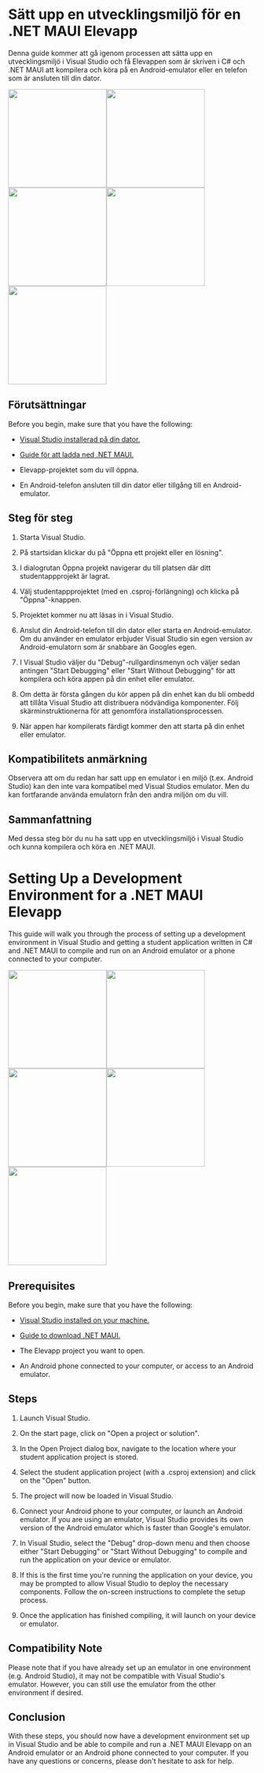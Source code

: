 
# Sätt upp en utvecklingsmiljö för en .NET MAUI Elevapp

Denna guide kommer att gå igenom processen att sätta upp en utvecklingsmiljö i Visual Studio och få Elevappen som är skriven i C# och .NET MAUI att kompilera och köra på en Android-emulator eller en telefon som är ansluten till din dator.

<img src="screenshots/1.png" width="200"><img src="screenshots/2.png" width="200"><img src="screenshots/3.png" width="200"><img src="screenshots/4.png" width="200"><img src="screenshots/5.png" width="200">

## Förutsättningar
Before you begin, make sure that you have the following:


 - [Visual Studio installerad på din dator.](https://visualstudio.microsoft.com/downloads/)

 - [Guide för att ladda ned .NET MAUI.](https://learn.microsoft.com/en-us/dotnet/maui/get-started/installation?view=net-maui-7.0&tabs=vswin)

- Elevapp-projektet som du vill öppna.
- En Android-telefon ansluten till din dator eller tillgång till en Android-emulator.



## Steg för steg

1. Starta Visual Studio.

2. På startsidan klickar du på "Öppna ett projekt eller en lösning".

3. I dialogrutan Öppna projekt navigerar du till platsen där ditt studentappprojekt är lagrat.

4. Välj studentappprojektet (med en .csproj-förlängning) och klicka på "Öppna"-knappen.

5. Projektet kommer nu att läsas in i Visual Studio.

6. Anslut din Android-telefon till din dator eller starta en Android-emulator. Om du använder en emulator erbjuder Visual Studio sin egen version av Android-emulatorn som är snabbare än Googles egen.

7. I Visual Studio väljer du "Debug"-rullgardinsmenyn och väljer sedan antingen "Start Debugging" eller "Start Without Debugging" för att kompilera och köra appen på din enhet eller emulator.

8. Om detta är första gången du kör appen på din enhet kan du bli ombedd att tillåta Visual Studio att distribuera nödvändiga komponenter. Följ skärminstruktionerna för att genomföra installationsprocessen.

9. När appen har kompilerats färdigt kommer den att starta på din enhet eller emulator.


## Kompatibilitets anmärkning 

Observera att om du redan har satt upp en emulator i en miljö (t.ex. Android Studio) kan den inte vara kompatibel med Visual Studios emulator. Men du kan fortfarande använda emulatorn från den andra miljön om du vill.

## Sammanfattning 

Med dessa steg bör du nu ha satt upp en utvecklingsmiljö i Visual Studio och kunna kompilera och köra en .NET MAUI. 


# Setting Up a Development Environment for a .NET MAUI Elevapp

This guide will walk you through the process of setting up a development environment in Visual Studio and getting a student application written in C# and .NET MAUI to compile and run on an Android emulator or a phone connected to your computer.

<img src="screenshots/1.png" width="200"><img src="screenshots/2.png" width="200"><img src="screenshots/3.png" width="200"><img src="screenshots/4.png" width="200"><img src="screenshots/5.png" width="200">


## Prerequisites
Before you begin, make sure that you have the following:


 - [Visual Studio installed on your machine.](https://visualstudio.microsoft.com/downloads/)

 - [Guide to download .NET MAUI.](https://learn.microsoft.com/en-us/dotnet/maui/get-started/installation?view=net-maui-7.0&tabs=vswin)

- The Elevapp project you want to open.
- An Android phone connected to your computer, or access to an Android emulator.



## Steps

1. Launch Visual Studio.

2. On the start page, click on "Open a project or solution".

3. In the Open Project dialog box, navigate to the location where your student application project is stored.

4. Select the student application project (with a .csproj extension) and click on the "Open" button.

5. The project will now be loaded in Visual Studio.

6. Connect your Android phone to your computer, or launch an Android emulator. If you are using an emulator, Visual Studio provides its own version of the Android emulator which is faster than Google's emulator.

7. In Visual Studio, select the "Debug" drop-down menu and then choose either "Start Debugging" or "Start Without Debugging" to compile and run the application on your device or emulator.

8. If this is the first time you're running the application on your device, you may be prompted to allow Visual Studio to deploy the necessary components. Follow the on-screen instructions to complete the setup process.

9. Once the application has finished compiling, it will launch on your device or emulator. 



## Compatibility Note

Please note that if you have already set up an emulator in one environment (e.g. Android Studio), it may not be compatible with Visual Studio's emulator. However, you can still use the emulator from the other environment if desired.


## Conclusion

With these steps, you should now have a development environment set up in Visual Studio and be able to compile and run a .NET MAUI Elevapp on an Android emulator or an Android phone connected to your computer. If you have any questions or concerns, please don't hesitate to ask for help.

